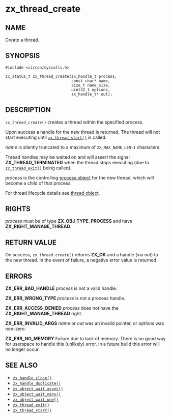 # zx_thread_create

## NAME

<!-- Updated by update-docs-from-abigen, do not edit. -->

Create a thread.

## SYNOPSIS

<!-- Updated by update-docs-from-abigen, do not edit. -->

```
#include <zircon/syscalls.h>

zx_status_t zx_thread_create(zx_handle_t process,
                             const char* name,
                             size_t name_size,
                             uint32_t options,
                             zx_handle_t* out);
```

## DESCRIPTION

`zx_thread_create()` creates a thread within the specified process.

Upon success a handle for the new thread is returned.  The thread
will not start executing until [`zx_thread_start()`] is called.

*name* is silently truncated to a maximum of `ZX_MAX_NAME_LEN-1` characters.

Thread handles may be waited on and will assert the signal
**ZX_THREAD_TERMINATED** when the thread stops executing (due to
[`zx_thread_exit()`] being called).

*process* is the controlling [process object](../objects/process.md) for the
new thread, which will become a child of that process.

For thread lifecycle details see [thread object](../objects/thread.md).

## RIGHTS

<!-- Updated by update-docs-from-abigen, do not edit. -->

*process* must be of type **ZX_OBJ_TYPE_PROCESS** and have **ZX_RIGHT_MANAGE_THREAD**.

## RETURN VALUE

On success, `zx_thread_create()` returns **ZX_OK** and a handle (via *out*)
to the new thread.  In the event of failure, a negative error value is
returned.

## ERRORS

**ZX_ERR_BAD_HANDLE**  *process* is not a valid handle.

**ZX_ERR_WRONG_TYPE**  *process* is not a process handle.

**ZX_ERR_ACCESS_DENIED**  *process* does not have the **ZX_RIGHT_MANAGE_THREAD** right.

**ZX_ERR_INVALID_ARGS**  *name* or *out* was an invalid pointer, or *options* was
non-zero.

**ZX_ERR_NO_MEMORY**  Failure due to lack of memory.
There is no good way for userspace to handle this (unlikely) error.
In a future build this error will no longer occur.

## SEE ALSO

 - [`zx_handle_close()`]
 - [`zx_handle_duplicate()`]
 - [`zx_object_wait_async()`]
 - [`zx_object_wait_many()`]
 - [`zx_object_wait_one()`]
 - [`zx_thread_exit()`]
 - [`zx_thread_start()`]

<!-- References updated by update-docs-from-abigen, do not edit. -->

[`zx_handle_close()`]: handle_close.md
[`zx_handle_duplicate()`]: handle_duplicate.md
[`zx_object_wait_async()`]: object_wait_async.md
[`zx_object_wait_many()`]: object_wait_many.md
[`zx_object_wait_one()`]: object_wait_one.md
[`zx_thread_exit()`]: thread_exit.md
[`zx_thread_start()`]: thread_start.md
